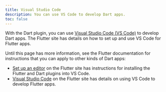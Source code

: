 ```yaml
---
title: Visual Studio Code
description: You can use VS Code to develop Dart apps.
toc: false
---
```


With the Dart plugin, you can use [Visual Studio Code (VS Code)][vs-code]
to develop Dart apps.
The Flutter site has details on how to set up and use VS Code for Flutter apps.

Until this page has more information,
see the Flutter documentation for instructions that you can apply to
other kinds of Dart apps:

* [Set up an editor][setup] on the Flutter site has
  instructions for installing the Flutter and Dart plugins into VS Code.
* [Visual Studio Code][vscode-flutter] on the Flutter site has
  details on using VS Code to develop Flutter apps.

[setup]: {{site.flutter}}/docs/get-started/editor?tab=vscode
[vs-code]: https://code.visualstudio.com/
[vscode-flutter]: {{site.flutter}}/docs/development/tools/vs-code
